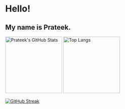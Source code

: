 # Hello!
## My name is Prateek. 
 <!---
Make yourself at [home](https://prateekgargx.github.io/ "Under construction")
--->

<!---
<p align="left"> <img src="https://komarev.com/ghpvc/?username=prateekgargX" alt="prateekgargX" /> </p>
--->

<div class="row">
  <img alt="Prateek's GitHub Stats" src="https://github-readme-stats.vercel.app/api?username=prateekgargX&count_private=true&show_icons=true&theme=tokyonight" height="180">
  <img alt="Top Langs" src="https://github-readme-stats.vercel.app/api/top-langs/?username=prateekgargX&theme=tokyonight&layout=compact&hide=SCSS,Scheme,SystemVerilog,Stata,HTML,JavaScript,Verilog&langs_count=6" height="180">
</div>

[![GitHub Streak](http://github-readme-streak-stats.herokuapp.com?user=prateekgargX&theme=tokyonight&date_format=M%20j%5B%2C%20Y%5D)](https://git.io/streak-stats)
<!---
You can make your own card by following instructions at: https://github.com/anuraghazra/github-readme-stats
--->

<!---
prateekgargX/prateekgargX is a ✨ special ✨ repository because its `README.md` (this file) appears on your GitHub profile.
You can click the Preview link to take a look at your changes.
--->
